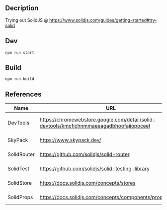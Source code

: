 ## Decription

Trying out SolidJS @ https://www.solidjs.com/guides/getting-started#try-solid

## Dev

```shell
npm run start
```

## Build

```shell
npm run build
```

## References

| Name        | URL                                                                                      | Description           |
|-------------|------------------------------------------------------------------------------------------|-----------------------|
| DevTools    | https://chromewebstore.google.com/detail/solid-devtools/kmcfjchnmmaeeagadbhoofajiopoceel | Solid Devtools Chrome |
| SkyPack     | https://www.skypack.dev/                                                                 | npm over HTTPS        |
| SolidRouter | https://github.com/solidjs/solid-router                                                  | Router for SolidJS    |
| SolidTest   | https://github.com/solidjs/solid-testing-library                                         | Testing for SolidJS   |
| SolidStore  | https://docs.solidjs.com/concepts/stores                                                 | Working with state    |
| SolidProps  | https://docs.solidjs.com/concepts/components/props#props                                 | Working with props]   |
